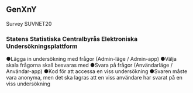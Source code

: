 ## GenXnY
Survey SUVNET20

### Statens Statistiska Centralbyrås Elektroniska Undersökningsplattform
●Lägga in undersökning med frågor (Admin-läge / Admin-app)
●Välja skala frågorna skall besvaras med
●Svara på frågor (Användarläge / Användar-app)
●Kod för att accessa en viss undersökning
●Svaren måste vara anonyma, men det ska lagras att en viss användare har svarat på en viss undersökning
